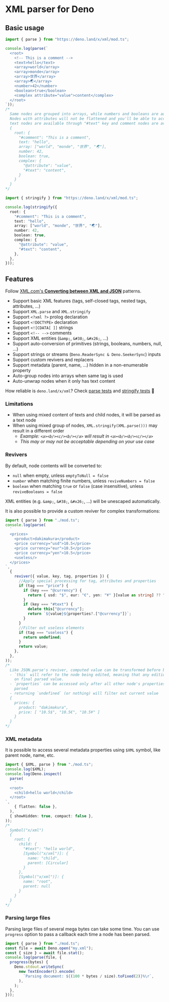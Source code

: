 # XML parser for Deno

## Basic usage

```ts
import { parse } from "https://deno.land/x/xml/mod.ts";

console.log(parse(`
  <root>
    <!-- This is a comment -->
    <text>hello</text>
    <array>world</array>
    <array>monde</array>
    <array>世界</array>
    <array>🌏</array>
    <number>42</number>
    <boolean>true</boolean>
    <complex attribute="value">content</complex>
  </root>
`));
/*
  Same nodes are grouped into arrays, while numbers and booleans are auto-parsed (can be disabled)
  Nodes with attributes will not be flattened and you'll be able to access them with "@" prefix while
  text nodes are available through "#text" key and comment nodes are available through "#comment" key
  {
    root: {
      "#comment": "This is a comment",
      text: "hello",
      array: ["world", "monde", "世界", "🌏"],
      number: 42,
      boolean: true,
      complex: {
        "@attribute": "value",
        "#text": "content",
      }
    }
  }
*/
```

```ts
import { stringify } from "https://deno.land/x/xml/mod.ts";

console.log(stringify({
  root: {
    "#comment": "This is a comment",
    text: "hello",
    array: ["world", "monde", "世界", "🌏"],
    number: 42,
    boolean: true,
    complex: {
      "@attribute": "value",
      "#text": "content",
    },
  },
}));
```

## Features

Follow
[XML.com's **Converting between XML and JSON**](https://www.xml.com/pub/a/2006/05/31/converting-between-xml-and-json.html)
patterns.

- Support basic XML features (tags, self-closed tags, nested tags, attributes, ...)
- Support `XML.parse` and `XML.stringify`
- Support `<?xml ?>` prolog declaration
- Support `<!DOCTYPE>` declaration
- Support `<![CDATA[ ]]` strings
- Support `<!-- -->` comments
- Support XML entities (`&amp;`, `&#38;`, `&#x26;`, ...)
- Support auto-conversion of primitives (strings, booleans, numbers, null, ...)
- Support strings or streams (`Deno.ReaderSync & Deno.SeekerSync`) inputs
- Support custom revivers and replacers
- Support metadata (parent, name, ...) hidden in a non-enumerable property
- Auto-group nodes into arrays when same tag is used
- Auto-unwrap nodes when it only has text content

How reliable is `deno.land/x/xml`? Check [parse tests](/parse_test.ts) and [stringify tests](/stringify_test.ts) 🧪

### Limitations

- When using mixed content of texts and child nodes, it will be parsed as a text node
- When using mixed group of nodes, `XML.stringify(XML.parse()))` may result in a different order
  - _Example: `<a><b/><c/><b/></a>` will result in `<a><b/><b/><c/></a>`_
  - _This may or may not be acceptable depending on your use case_

### Revivers

By default, node contents will be converted to:

- `null` when empty, unless `emptyToNull = false`
- `number` when matching finite numbers, unless `reviveNumbers = false`
- `boolean` when matching `true` or `false` (case insensitive), unless `reviveBooleans = false`

XML entities (e.g. `&amp;`, `&#38;`, `&#x26;`, ...) will be unescaped automatically.

It is also possible to provide a custom reviver for complex transformations:

```ts
import { parse } from "./mod.ts";
console.log(parse(
  `
  <prices>
    <product>dakimakura</product>
    <price currency="usd">10.5</price>
    <price currency="eur">10.5</price>
    <price currency="yen">10.5</price>
    <useless/>
  </prices>
`,
  {
    reviver({ value, key, tag, properties }) {
      //Apply special processing for tag, attributes and properties
      if (tag === "price") {
        if (key === "@currency") {
          return { usd: "$", eur: "€", yen: "¥" }[value as string] ?? "?";
        }
        if (key === "#text") {
          delete this["@currency"];
          return `${value}${properties?.["@currency"]}`;
        }
      }
      //Filter out useless elements
      if (tag === "useless") {
        return undefined;
      }
      return value;
    },
  },
));
/*
  Like JSON.parse's reviver, computed value can be transformed before being returned.
  - `this` will refer to the node being edited, meaning that any edition will reflect
    on final parsed value.
  - `properties` can be accessed only after all other node's properties have been
    parsed
  - returning `undefined` (or nothing) will filter out current value
  {
    prices: {
      product: "dakimakura",
      price: [ "10.5$", "10.5€", "10.5¥" ]
    }
  }
*/
```

### XML metadata

It is possible to access several metadata properties using `$XML` symbol, like parent node, name, etc.

```ts
import { $XML, parse } from "./mod.ts";
console.log($XML);
console.log(Deno.inspect(
  parse(
    `
  <root>
    <child>hello world</child>
  </root>
`,
    { flatten: false },
  ),
  { showHidden: true, compact: false },
));
/*
  Symbol("x/xml")
  {
    root: {
      child: {
        "#text": "hello world",
        [Symbol("x/xml")]: {
          name: "child",
          parent: [Circular]
        }
      },
      [Symbol("x/xml")]: {
        name: "root",
        parent: null
      }
    }
  }
*/
```

### Parsing large files

Parsing large files of several mega bytes can take some time. You can use `progress` option to pass a callback each time
a node has been parsed.

```ts
import { parse } from "./mod.ts";
const file = await Deno.open("my.xml");
const { size } = await file.stat();
console.log(parse(file, {
  progress(bytes) {
    Deno.stdout.writeSync(
      new TextEncoder().encode(
        `Parsing document: ${(100 * bytes / size).toFixed(2)}%\r`,
      ),
    );
  },
}));
```
